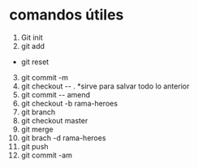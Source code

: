 # comandos útiles

1. Git init
2. git add 
*  git reset 
3. git commit -m
5. git checkout -- . *sirve para salvar todo lo anterior
7. git commit -- amend
8. git checkout -b rama-heroes
9. git branch 
10. git checkout master
11. git merge
12. git brach -d rama-heroes
13. git push
14. git commit -am 